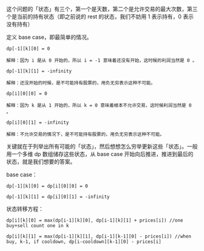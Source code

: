 这个问题的「状态」有三个，第一个是天数，第二个是允许交易的最大次数，第三个是当前的持有状态（即之前说的 rest 的状态，我们不妨用 1 表示持有，0 表示没有持有）

定义 base case，即最简单的情况。
```
dp[-1][k][0] = 0

解释：因为 i 是从 0 开始的，所以 i = -1 意味着还没有开始，这时候的利润当然是 0 。

dp[-1][k][1] = -infinity

解释：还没开始的时候，是不可能持有股票的，用负无穷表示这种不可能。

dp[i][0][0] = 0

解释：因为 k 是从 1 开始的，所以 k = 0 意味着根本不允许交易，这时候利润当然是 0 。

dp[i][0][1] = -infinity

解释：不允许交易的情况下，是不可能持有股票的，用负无穷表示这种不可能。
```
关键就在于列举出所有可能的「状态」，然后想想怎么穷举更新这些「状态」。一般用一个多维 dp 数组储存这些状态，从 base case 开始向后推进，推进到最后的状态，就是我们想要的答案。

  

base case：
```
dp[-1][k][0] = dp[i][0][0] = 0

dp[-1][k][1] = dp[i][0][1] = -infinity
```
  

  

状态转移方程：
```
dp[i][k][0] = max(dp[i-1][k][0], dp[i-1][k][1] + prices[i]) //one buy+sell count one in k

dp[i][k][1] = max(dp[i-1][k][1], dp[i-1][k-1][0] - prices[i]) //when buy, k-1, if cooldown, dp[i-cooldown][k-1][0] - prices[i]
```
